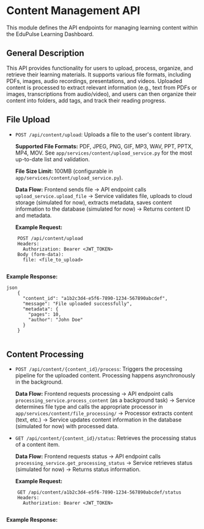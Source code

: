 # Content Management API

This module defines the API endpoints for managing learning content within the EduPulse Learning Dashboard.

## General Description

This API provides functionality for users to upload, process, organize, and retrieve their learning materials. It supports various file formats, including PDFs, images, audio recordings, presentations, and videos. Uploaded content is processed to extract relevant information (e.g., text from PDFs or images, transcriptions from audio/video), and users can then organize their content into folders, add tags, and track their reading progress.

## File Upload

*   `POST /api/content/upload`: Uploads a file to the user's content library.

    **Supported File Formats:**  PDF, JPEG, PNG, GIF, MP3, WAV, PPT, PPTX, MP4, MOV. See `app/services/content/upload_service.py` for the most up-to-date list and validation.

    **File Size Limit:** 100MB (configurable in `app/services/content/upload_service.py`).

    **Data Flow:** Frontend sends file -> API endpoint calls `upload_service.upload_file` -> Service validates file, uploads to cloud storage (simulated for now), extracts metadata, saves content information to the database (simulated for now) -> Returns content ID and metadata.

    **Example Request:**
```
    POST /api/content/upload
    Headers:
      Authorization: Bearer <JWT_TOKEN>
    Body (form-data):
      file: <file_to_upload>
    
```
**Example Response:**
```
json
    {
      "content_id": "a1b2c3d4-e5f6-7890-1234-567890abcdef",
      "message": "File uploaded successfully",
      "metadata": {
        "pages": 10,
        "author": "John Doe"
      }
    }
    
```
## Content Processing

*   `POST /api/content/{content_id}/process`: Triggers the processing pipeline for the uploaded content. Processing happens asynchronously in the background.

    **Data Flow:** Frontend requests processing -> API endpoint calls `processing_service.process_content` (as a background task) -> Service determines file type and calls the appropriate processor in `app/services/content/file_processing/` -> Processor extracts content (text, etc.) -> Service updates content information in the database (simulated for now) with processed data.

*   `GET /api/content/{content_id}/status`: Retrieves the processing status of a content item.

    **Data Flow:** Frontend requests status -> API endpoint calls `processing_service.get_processing_status` -> Service retrieves status (simulated for now) -> Returns status information.

    **Example Request:**
```
    GET /api/content/a1b2c3d4-e5f6-7890-1234-567890abcdef/status
    Headers:
      Authorization: Bearer <JWT_TOKEN>
    
```
**Example Response:**